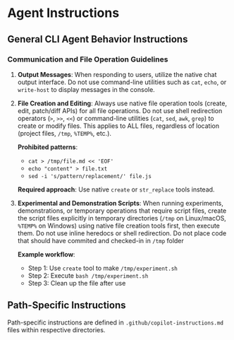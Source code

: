 # Agent Instructions

## General CLI Agent Behavior Instructions

### Communication and File Operation Guidelines

1. **Output Messages**: When responding to users, utilize the native chat output interface. Do not use command-line utilities such as `cat`, `echo`, or `write-host` to display messages in the console.

2. **File Creation and Editing**: Always use native file operation tools (create, edit, patch/diff APIs) for all file operations. Do not use shell redirection operators (`>`, `>>`, `<<`) or command-line utilities (`cat`, `sed`, `awk`, `grep`) to create or modify files. This applies to ALL files, regardless of location (project files, `/tmp`, `%TEMP%`, etc.).

   **Prohibited patterns**:
   - `cat > /tmp/file.md << 'EOF'`
   - `echo "content" > file.txt`
   - `sed -i 's/pattern/replacement/' file.js`
   
   **Required approach**: Use native `create` or `str_replace` tools instead.

3. **Experimental and Demonstration Scripts**: When running experiments, demonstrations, or temporary operations that require script files, create the script files explicitly in temporary directories (`/tmp` on Linux/macOS, `%TEMP%` on Windows) using native file creation tools first, then execute them. Do not use inline heredocs or shell redirection. Do not place code that should have commited and checked-in in `/tmp` folder

   **Example workflow**:
   - Step 1: Use `create` tool to make `/tmp/experiment.sh`
   - Step 2: Execute `bash /tmp/experiment.sh`
   - Step 3: Clean up the file after use

## Path-Specific Instructions

Path-specific instructions are defined in `.github/copilot-instructions.md` files within respective directories.
